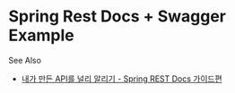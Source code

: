 # Spring Rest Docs + Swagger Example

See Also
- [내가 만든 API를 널리 알리기 - Spring REST Docs 가이드편](https://helloworld.kurly.com/blog/spring-rest-docs-guide) 
